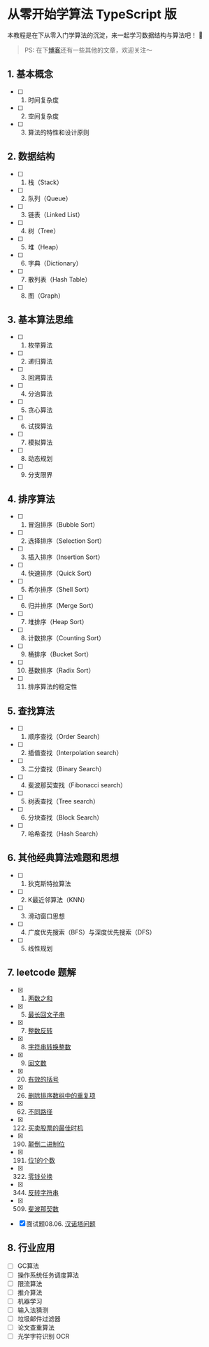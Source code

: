 # 从零开始学算法 TypeScript 版

本教程是在下从零入门学算法的沉淀，来一起学习数据结构与算法吧！ 🥳

> PS: 在下[博客](https://github.com/SHERlocked93/blog)还有一些其他的文章，欢迎关注～

## 1. 基本概念

- [ ] 1. 时间复杂度
- [ ] 2. 空间复杂度
- [ ] 3. 算法的特性和设计原则

## 2. 数据结构

- [ ] 1. 栈（Stack）
- [ ] 2. 队列（Queue）
- [ ] 3. 链表（Linked List）
- [ ] 4. 树（Tree）
- [ ] 5. 堆（Heap）
- [ ] 6. 字典（Dictionary）
- [ ] 7. 散列表（Hash Table）
- [ ] 8. 图（Graph）


## 3. 基本算法思维

- [ ] 1. 枚举算法
- [ ] 2. 递归算法
- [ ] 3. 回溯算法
- [ ] 4. 分治算法
- [ ] 5. 贪心算法
- [ ] 6. 试探算法
- [ ] 7. 模拟算法
- [ ] 8. 动态规划
- [ ] 9. 分支限界


## 4. 排序算法

- [ ] 1. 冒泡排序（Bubble Sort）
- [ ] 2. 选择排序（Selection Sort）
- [ ] 3. 插入排序（Insertion Sort）
- [ ] 4. 快速排序（Quick Sort）
- [ ] 5. 希尔排序（Shell Sort）
- [ ] 6. 归并排序（Merge Sort）
- [ ] 7. 堆排序（Heap Sort）
- [ ] 8. 计数排序（Counting Sort）
- [ ] 9. 桶排序（Bucket Sort）
- [ ] 10. 基数排序（Radix Sort）
- [ ] 11. 排序算法的稳定性


## 5. 查找算法

- [ ] 1. 顺序查找（Order Search）
- [ ] 2. 插值查找（Interpolation search）
- [ ] 3. 二分查找（Binary Search）
- [ ] 4. 斐波那契查找（Fibonacci search）
- [ ] 5. 树表查找（Tree search）
- [ ] 6. 分块查找（Block Search）
- [ ] 7. 哈希查找（Hash Search）

## 6. 其他经典算法难题和思想

- [ ] 1. 狄克斯特拉算法
- [ ] 2. K最近邻算法（KNN）
- [ ] 3. 滑动窗口思想
- [ ] 4. 广度优先搜索（BFS）与深度优先搜索（DFS）
- [ ] 5. 线性规划


## 7. leetcode 题解

- [x] 0001. [两数之和](https://github.com/SHERlocked93/ts-datastructures-algorithms/blob/master/07_leetcode题解/0001_两数之和.ts)
- [x] 0005. [最长回文子串](https://github.com/SHERlocked93/ts-datastructures-algorithms/blob/master/07_leetcode题解/0005_最长回文子串.ts)
- [x] 0007. [整数反转](https://github.com/SHERlocked93/ts-datastructures-algorithms/blob/master/07_leetcode题解/0007_整数反转.ts)
- [x] 0008. [字符串转换整数](https://github.com/SHERlocked93/ts-datastructures-algorithms/blob/master/07_leetcode题解/0008_字符串转换整数.ts)
- [x] 0009. [回文数](https://github.com/SHERlocked93/ts-datastructures-algorithms/blob/master/07_leetcode题解/0009_回文数.ts)
- [x] 0020. [有效的括号](https://github.com/SHERlocked93/ts-datastructures-algorithms/blob/master/07_leetcode题解/0020_有效的括号.ts)
- [x] 0026. [删除排序数组中的重复项](https://github.com/SHERlocked93/ts-datastructures-algorithms/blob/master/07_leetcode题解/0026_删除排序数组中的重复项.ts)
- [x] 0062. [不同路径](https://github.com/SHERlocked93/ts-datastructures-algorithms/blob/master/07_leetcode题解/0062_不同路径.ts)
- [x] 0122. [买卖股票的最佳时机](https://github.com/SHERlocked93/ts-datastructures-algorithms/blob/master/07_leetcode题解/0122_买卖股票的最佳时机.ts)
- [x] 0190. [颠倒二进制位](https://github.com/SHERlocked93/ts-datastructures-algorithms/blob/master/07_leetcode题解/0190_颠倒二进制位.ts)
- [x] 0191. [位1的个数](https://github.com/SHERlocked93/ts-datastructures-algorithms/blob/master/07_leetcode题解/0191_位1的个数.ts)
- [x] 0322. [零钱兑换](https://github.com/SHERlocked93/ts-datastructures-algorithms/blob/master/07_leetcode题解/0322_零钱兑换.ts)
- [x] 0344. [反转字符串](https://github.com/SHERlocked93/ts-datastructures-algorithms/blob/master/07_leetcode题解/0344_反转字符串.ts)
- [x] 0509. [斐波那契数](https://github.com/SHERlocked93/ts-datastructures-algorithms/blob/master/07_leetcode题解/0509_斐波那契数.ts)
- [x] 面试题08.06. [汉诺塔问题](https://github.com/SHERlocked93/ts-datastructures-algorithms/blob/master/07_leetcode题解/面试题08.06_汉诺塔问题.ts)


## 8. 行业应用

- [ ] GC算法
- [ ] 操作系统任务调度算法
- [ ] 限流算法
- [ ] 推介算法
- [ ] 机器学习
- [ ] 输入法猜测
- [ ] 垃圾邮件过滤器
- [ ] 论文查重算法
- [ ] 光学字符识别 OCR
